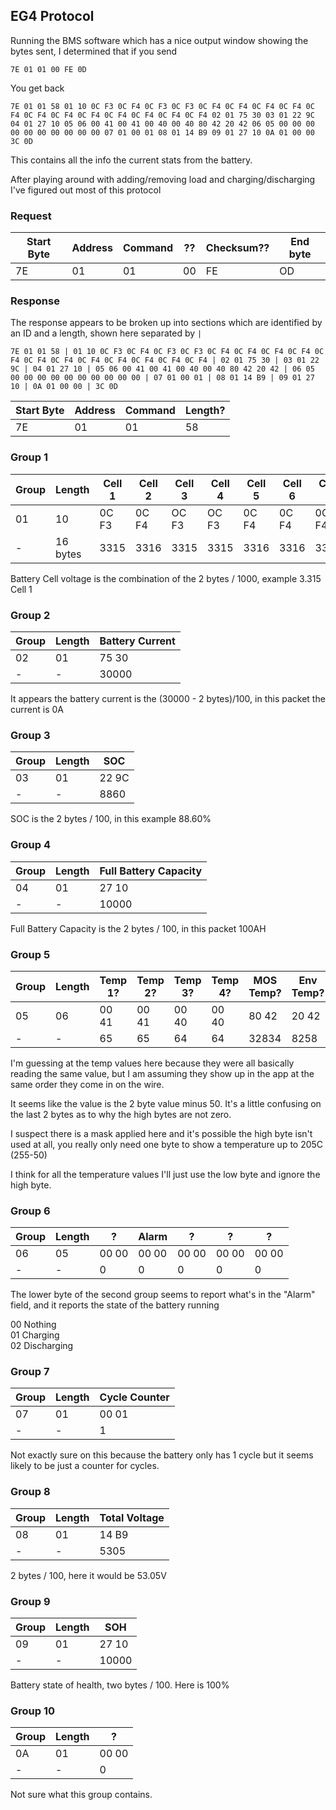 ## EG4 Protocol

Running the BMS software which has a nice output window showing the bytes sent, I determined that if you send

```
7E 01 01 00 FE 0D
```

You get back

```
7E 01 01 58 01 10 0C F3 0C F4 0C F3 0C F3 0C F4 0C F4 0C F4 0C F4 0C F4 0C F4 0C F4 0C F4 0C F4 0C F4 0C F4 0C F4 02 01 75 30 03 01 22 9C 04 01 27 10 05 06 00 41 00 41 00 40 00 40 80 42 20 42 06 05 00 00 00 00 00 00 00 00 00 00 07 01 00 01 08 01 14 B9 09 01 27 10 0A 01 00 00 3C 0D
```

This contains all the info the current stats from the battery.

After playing around with adding/removing load and charging/discharging I've figured out most of this protocol

### Request

| Start Byte | Address | Command | ??  | Checksum?? | End byte |
|---|---------|---------|-----|------------|----|
| 7E | 01 | 01 | 00 | FE         | OD |

### Response

The response appears to be broken up into sections which are identified by an ID and a length, shown here separated
by `|`

```
7E 01 01 58 | 01 10 0C F3 0C F4 0C F3 0C F3 0C F4 0C F4 0C F4 0C F4 0C F4 0C F4 0C F4 0C F4 0C F4 0C F4 0C F4 0C F4 | 02 01 75 30 | 03 01 22 9C | 04 01 27 10 | 05 06 00 41 00 41 00 40 00 40 80 42 20 42 | 06 05 00 00 00 00 00 00 00 00 00 00 | 07 01 00 01 | 08 01 14 B9 | 09 01 27 10 | 0A 01 00 00 | 3C 0D
```

| Start Byte | Address | Command | Length? |
|------------|---------|---------|---------|
| 7E         | 01      | 01      | 58      |

### Group 1

| Group | Length   | Cell 1 | Cell 2 | Cell 3 | Cell 4 | Cell 5 | Cell 6 | Cell 7 | Cell 8 | Cell 9 | Cell 10 | Cell 11 | Cell 12 | Cell 13 | Cell 14 | Cell 15 | Cell 16 |
|-------|----------|--------|--------|--------|--------|--------|--------|--------|--------|--------|---------|---------|---------|---------|---------|---------|---------|
| 01    | 10       | 0C F3  | 0C F4  | OC F3  | OC F3  | 0C F4  | 0C F4  | 0C F4  | 0C F4  | 0C F4  | 0C F4   | 0C F4   | 0C F4   | 0C F4   | 0C F4   | 0C F4   | 0C F4   |
| -     | 16 bytes | 3315   | 3316   | 3315   | 3315   | 3316   | 3316   | 3316   | 3316   | 3316   | 3316    | 3316    | 3316    | 3316    | 3316    | 3316    | 3316    |

Battery Cell voltage is the combination of the 2 bytes / 1000, example 3.315 Cell 1

### Group 2

| Group | Length | Battery Current |
|-------|--------|-----------------|
| 02    | 01     | 75 30           |
| -     | -      | 30000           |

It appears the battery current is the (30000 - 2 bytes)/100, in this packet the current is 0A

### Group 3

| Group | Length | SOC   |
|-------|--------|-------|
| 03    | 01     | 22 9C |
| -     | -      | 8860  |

SOC is the 2 bytes / 100, in this example 88.60%

### Group 4

| Group | Length | Full Battery Capacity |
|-------|--------|-----------------------|
| 04    | 01     | 27 10                 |
| -     | -      | 10000                 |

Full Battery Capacity is the 2 bytes / 100, in this packet 100AH

### Group 5

| Group | Length | Temp 1? | Temp 2? | Temp 3? | Temp 4? | MOS Temp? | Env Temp? |
|-------|--------|---------|---------|---------|---------|-----------|-----------|
| 05    | 06     | 00 41   | 00 41   | 00 40   | 00 40   | 80 42     | 20 42     |
| -     | -      | 65      | 65      | 64      | 64      | 32834     | 8258      |

I'm guessing at the temp values here because they were all basically reading the same value, but I am assuming they show up in the app at the same order they come in on the wire.

It seems like the value is the 2 byte value minus 50.  It's a little confusing on the last 2 bytes as to why the high bytes are not zero.

I suspect there is a mask applied here and it's possible the high byte isn't used at all, you really only need one byte to show a temperature up to 205C (255-50)

I think for all the temperature values I'll just use the low byte and ignore the high byte.

### Group 6

| Group | Length | ?     | Alarm | ?     | ?     | ?     |
|-------|--------|-------|-------|-------|-------|-------|
| 06    | 05     | 00 00 | 00 00 | 00 00 | 00 00 | 00 00 |
| -     | -      | 0     | 0     | 0     | 0     | 0     |

The lower byte of the second group seems to report what's in the "Alarm" field, and it reports the state of the battery running

00 Nothing  
01 Charging  
02 Discharging

### Group 7

| Group | Length | Cycle Counter |
|-------|--------|---------------|
| 07    | 01     | 00 01         |
| -     | -      | 1             |

Not exactly sure on this because the battery only has 1 cycle but it seems likely to be just a counter for cycles.

### Group 8

| Group | Length | Total Voltage |
|-------|--------|---------------|
| 08    | 01     | 14 B9         |
| -     | -      | 5305          |

2 bytes / 100, here it would be 53.05V

### Group 9

| Group | Length | SOH   |
|-------|--------|-------|
| 09    | 01     | 27 10 |
| -     | -      | 10000 |

Battery state of health, two bytes / 100. Here is 100%

### Group 10

| Group | Length | ?     |
|-------|--------|-------|
| 0A    | 01     | 00 00 |
| -     | -      | 0     |

Not sure what this group contains.